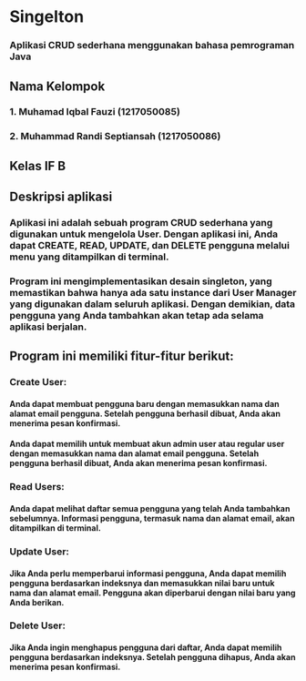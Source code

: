 # Singelton
### Aplikasi CRUD sederhana menggunakan bahasa pemrograman Java
## Nama Kelompok
### 1. Muhamad Iqbal Fauzi (1217050085)
### 2. Muhammad Randi Septiansah (1217050086)
## Kelas IF B


## Deskripsi aplikasi
### Aplikasi ini adalah sebuah program CRUD sederhana yang digunakan untuk mengelola User. Dengan aplikasi ini, Anda dapat CREATE, READ, UPDATE, dan DELETE pengguna melalui menu yang ditampilkan di terminal.

### Program ini mengimplementasikan desain singleton, yang memastikan bahwa hanya ada satu instance dari User Manager yang digunakan dalam seluruh aplikasi. Dengan demikian, data pengguna yang Anda tambahkan akan tetap ada selama aplikasi berjalan.

## Program ini memiliki fitur-fitur berikut:

### Create User: 
#### Anda dapat membuat pengguna baru dengan memasukkan nama dan alamat email pengguna. Setelah pengguna berhasil dibuat, Anda akan menerima pesan konfirmasi.
#### Anda dapat memilih untuk membuat akun admin user atau regular user dengan memasukkan nama dan alamat email pengguna. Setelah pengguna berhasil dibuat, Anda akan menerima pesan konfirmasi.

### Read Users: 
#### Anda dapat melihat daftar semua pengguna yang telah Anda tambahkan sebelumnya. Informasi pengguna, termasuk nama dan alamat email, akan ditampilkan di terminal.

### Update User: 
#### Jika Anda perlu memperbarui informasi pengguna, Anda dapat memilih pengguna berdasarkan indeksnya dan memasukkan nilai baru untuk nama dan alamat email. Pengguna akan diperbarui dengan nilai baru yang Anda berikan.

### Delete User: 
#### Jika Anda ingin menghapus pengguna dari daftar, Anda dapat memilih pengguna berdasarkan indeksnya. Setelah pengguna dihapus, Anda akan menerima pesan konfirmasi.

